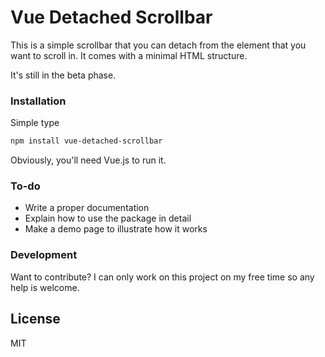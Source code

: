 # Vue Detached Scrollbar

This is a simple scrollbar that you can detach from the element that you want to scroll in. It comes with a minimal HTML structure.

It's still in the beta phase.


### Installation

Simple type

```sh
npm install vue-detached-scrollbar
```

Obviously, you'll need Vue.js to run it.

### To-do

* Write a proper documentation
* Explain how to use the package in detail
* Make a demo page to illustrate how it works

### Development

Want to contribute? I can only work on this project on my free time so any help is welcome.


License
----

MIT

